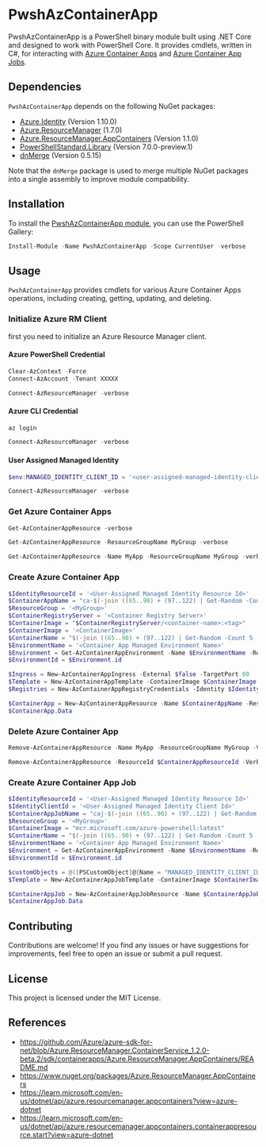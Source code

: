 # PwshAzContainerApp

PwshAzContainerApp is a PowerShell binary module built using .NET Core and designed to work with PowerShell Core. It provides cmdlets, written in C#, for interacting with [Azure Container Apps](https://learn.microsoft.com/en-us/azure/container-apps/overview) and [Azure Container App Jobs](https://learn.microsoft.com/en-us/azure/container-apps/jobs?tabs=azure-cli).

## Dependencies

`PwshAzContainerApp` depends on the following NuGet packages:

- [Azure.Identity](https://www.nuget.org/packages/Azure.Identity/) (Version 1.10.0)
- [Azure.ResourceManager](https://www.nuget.org/packages/Azure.ResourceManager/) (1.7.0)
- [Azure.ResourceManager.AppContainers](https://www.nuget.org/packages/Azure.ResourceManager.AppContainers/) (Version 1.1.0)
- [PowerShellStandard.Library](https://www.nuget.org/packages/PowerShellStandard.Library/) (Version 7.0.0-preview.1)
- [dnMerge](https://www.nuget.org/packages/dnMerge/) (Version 0.5.15)

Note that the `dnMerge` package is used to merge multiple NuGet packages into a single assembly to improve module compatibility.

## Installation

To install the [PwshAzContainerApp module](https://www.powershellgallery.com/packages/PwshAzContainerApp), you can use the PowerShell Gallery:

```powershell
Install-Module -Name PwshAzContainerApp -Scope CurrentUser -verbose
```

## Usage

`PwshAzContainerApp` provides cmdlets for various Azure Container Apps operations, including creating, getting, updating, and deleting.

### Initialize Azure RM Client

first you need to initialize an Azure Resource Manager client.

#### Azure PowerShell Credential

```powershell
Clear-AzContext -Force
Connect-AzAccount -Tenant XXXXX

Connect-AzResourceManager -verbose
```

#### Azure CLI Credential

```powershell
az login

Connect-AzResourceManager -verbose
```

#### User Assigned Managed Identity

```powershell
$env:MANAGED_IDENTITY_CLIENT_ID = '<user-assigned-managed-identity-client-id'

Connect-AzResourceManager -verbose
```

### Get Azure Container Apps

```powershell
Get-AzContainerAppResource -verbose
```

```powershell
Get-AzContainerAppResource -ResourceGroupName MyGroup -verbose
```

```powershell
Get-AzContainerAppResource -Name MyApp -ResourceGroupName MyGroup -verbose
```

### Create Azure Container App

```powershell
$IdentityResourceId = '<User-Assigned Managed Identity Resource Id>'
$ContainerAppName = "ca-$(-join ((65..90) + (97..122) | Get-Random -Count 8 | ForEach-Object {[char]$_}))".ToLower()
$ResourceGroup = '<MyGroup>'
$ContainerRegistryServer = '<Container Registry Server>'
$ContainerImage = "$ContainerRegistryServer/<container-name>:<tag>"
$ContainerImage = '<ContainerImage>'
$ContainerName = "$(-join ((65..90) + (97..122) | Get-Random -Count 5 | ForEach-Object {[char]$_}))".ToLower()
$EnvironmentName = '<Container App Managed Environment Name>'
$Environment = Get-AzContainerAppEnvironment -Name $EnvironmentName -ResourceGroupName $ResourceGroup
$EnvironmentId = $Environment.id

$Ingress = New-AzContainerAppIngress -External $false -TargetPort 80
$Template = New-AzContainerAppTemplate -ContainerImage $ContainerImage -ContainerName $ContainerName
$Registries = New-AzContainerAppRegistryCredentials -Identity $IdentityResourceId -Server $ContainerRegistryServer

$ContainerApp = New-AzContainerAppResource -Name $ContainerAppName -ResourceGroupName $ResourceGroup -EnvironmentId $EnvironmentId -ConfigIngressObject $ingress -ContainerTemplate $Template -ConfigRegistries $Registries -Identity $IdentityResourceId -verbose
$ContainerApp.Data
```

### Delete Azure Container App

```powershell
Remove-AzContainerAppResource -Name MyApp -ResourceGroupName MyGroup -Verbose
```

```powershell
Remove-AzContainerAppResource -ResourceId $ContainerAppResourceId -Verbose
```

### Create Azure Container App Job

```powershell
$IdentityResourceId = '<User-Assigned Managed Identity Resource Id>'
$IdentityClientId = '<User-Assigned Managed Identity Client Id>'
$ContainerAppJobName = "caj-$(-join ((65..90) + (97..122) | Get-Random -Count 8 | ForEach-Object {[char]$_}))".ToLower()
$ResourceGroup = '<MyGroup>'
$ContainerImage = "mcr.microsoft.com/azure-powershell:latest"
$ContainerName = "$(-join ((65..90) + (97..122) | Get-Random -Count 5 | ForEach-Object {[char]$_}))".ToLower()
$EnvironmentName = '<Container App Managed Environment Name>'
$Environment = Get-AzContainerAppEnvironment -Name $EnvironmentName -ResourceGroupName $ResourceGroup
$EnvironmentId = $Environment.id

$customObjects = @([PSCustomObject]@{Name = "MANAGED_IDENTITY_CLIENT_ID"; Value = $IdentityClientId})
$Template = New-AzContainerAppJobTemplate -ContainerImage $ContainerImage -ContainerName $ContainerName -ContainerEnv $customObjects -verbose

$ContainerAppJob = New-AzContainerAppJobResource -Name $ContainerAppJobName -ResourceGroupName $ResourceGroup -EnvironmentId $EnvironmentId -ContainerTemplate $Template -Identity $IdentityResourceId -verbose
$ContainerAppJob.Data
```

## Contributing

Contributions are welcome! If you find any issues or have suggestions for improvements, feel free to open an issue or submit a pull request.

## License

This project is licensed under the MIT License.

## References

* https://github.com/Azure/azure-sdk-for-net/blob/Azure.ResourceManager.ContainerService_1.2.0-beta.2/sdk/containerapps/Azure.ResourceManager.AppContainers/README.md
* https://www.nuget.org/packages/Azure.ResourceManager.AppContainers
* https://learn.microsoft.com/en-us/dotnet/api/azure.resourcemanager.appcontainers?view=azure-dotnet
* https://learn.microsoft.com/en-us/dotnet/api/azure.resourcemanager.appcontainers.containerappresource.start?view=azure-dotnet